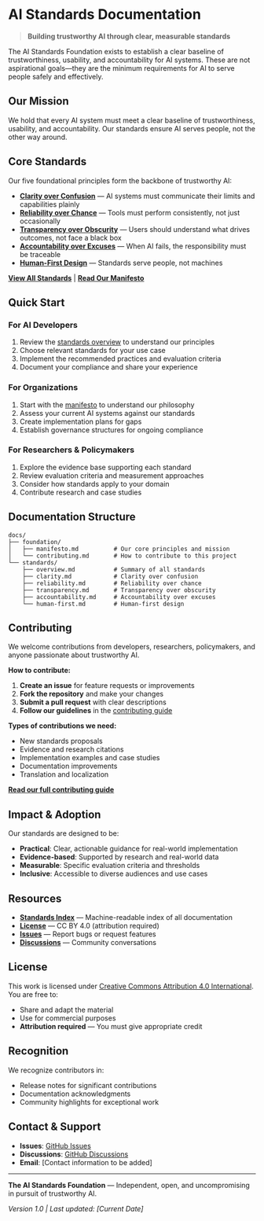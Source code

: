 # AI Standards Documentation

> **Building trustworthy AI through clear, measurable standards**

The AI Standards Foundation exists to establish a clear baseline of trustworthiness, usability, and accountability for AI systems. These are not aspirational goals—they are the minimum requirements for AI to serve people safely and effectively.

## Our Mission

We hold that every AI system must meet a clear baseline of trustworthiness, usability, and accountability. Our standards ensure AI serves people, not the other way around.

## Core Standards

Our five foundational principles form the backbone of trustworthy AI:

- **[Clarity over Confusion](/docs/standards/clarity.md)** — AI systems must communicate their limits and capabilities plainly
- **[Reliability over Chance](/docs/standards/reliability.md)** — Tools must perform consistently, not just occasionally  
- **[Transparency over Obscurity](/docs/standards/transparency.md)** — Users should understand what drives outcomes, not face a black box
- **[Accountability over Excuses](/docs/standards/accountability.md)** — When AI fails, the responsibility must be traceable
- **[Human-First Design](/docs/standards/human-first.md)** — Standards serve people, not machines

[**View All Standards**](/docs/standards/overview.md) | [**Read Our Manifesto**](/docs/foundation/manifesto.md)

## Quick Start

### For AI Developers
1. Review the [standards overview](/docs/standards/overview.md) to understand our principles
2. Choose relevant standards for your use case
3. Implement the recommended practices and evaluation criteria
4. Document your compliance and share your experience

### For Organizations
1. Start with the [manifesto](/docs/foundation/manifesto.md) to understand our philosophy
2. Assess your current AI systems against our standards
3. Create implementation plans for gaps
4. Establish governance structures for ongoing compliance

### For Researchers & Policymakers
1. Explore the evidence base supporting each standard
2. Review evaluation criteria and measurement approaches
3. Consider how standards apply to your domain
4. Contribute research and case studies

## Documentation Structure

```
docs/
├── foundation/
│   ├── manifesto.md          # Our core principles and mission
│   └── contributing.md       # How to contribute to this project
└── standards/
    ├── overview.md           # Summary of all standards
    ├── clarity.md            # Clarity over confusion
    ├── reliability.md        # Reliability over chance
    ├── transparency.md       # Transparency over obscurity
    ├── accountability.md     # Accountability over excuses
    └── human-first.md        # Human-first design
```

## Contributing

We welcome contributions from developers, researchers, policymakers, and anyone passionate about trustworthy AI.

**How to contribute:**
1. **Create an issue** for feature requests or improvements
2. **Fork the repository** and make your changes
3. **Submit a pull request** with clear descriptions
4. **Follow our guidelines** in the [contributing guide](/docs/foundation/contributing.md)

**Types of contributions we need:**
- New standards proposals
- Evidence and research citations
- Implementation examples and case studies
- Documentation improvements
- Translation and localization

[**Read our full contributing guide**](/docs/foundation/contributing.md)

## Impact & Adoption

Our standards are designed to be:
- **Practical**: Clear, actionable guidance for real-world implementation
- **Evidence-based**: Supported by research and real-world data
- **Measurable**: Specific evaluation criteria and thresholds
- **Inclusive**: Accessible to diverse audiences and use cases

## Resources

- **[Standards Index](index.json)** — Machine-readable index of all documentation
- **[License](LICENSE)** — CC BY 4.0 (attribution required)
- **[Issues](https://github.com/your-org/ai-standards-docs/issues)** — Report bugs or request features
- **[Discussions](https://github.com/your-org/ai-standards-docs/discussions)** — Community conversations

## License

This work is licensed under [Creative Commons Attribution 4.0 International](LICENSE). You are free to:
- Share and adapt the material
- Use for commercial purposes
- **Attribution required** — You must give appropriate credit

## Recognition

We recognize contributors in:
- Release notes for significant contributions
- Documentation acknowledgments
- Community highlights for exceptional work

## Contact & Support

- **Issues**: [GitHub Issues](https://github.com/your-org/ai-standards-docs/issues)
- **Discussions**: [GitHub Discussions](https://github.com/your-org/ai-standards-docs/discussions)
- **Email**: [Contact information to be added]

---

**The AI Standards Foundation** — Independent, open, and uncompromising in pursuit of trustworthy AI.

*Version 1.0 | Last updated: [Current Date]*

